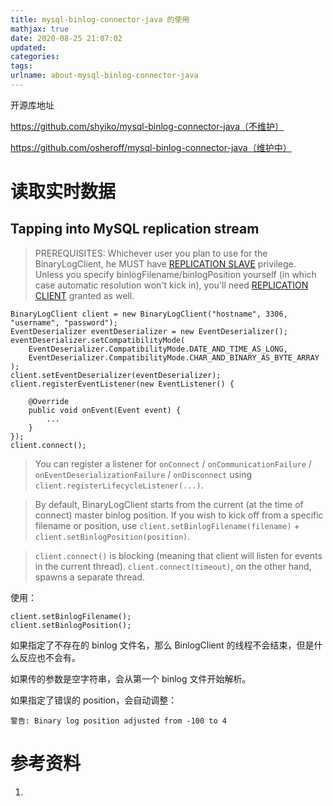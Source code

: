 ```yaml
---
title: mysql-binlog-connector-java 的使用
mathjax: true
date: 2020-08-25 21:07:02
updated:
categories:
tags:
urlname: about-mysql-binlog-connector-java
---
```




<!-- more -->

开源库地址

https://github.com/shyiko/mysql-binlog-connector-java（不维护）

https://github.com/osheroff/mysql-binlog-connector-java（维护中）







# 读取实时数据

## Tapping into MySQL replication stream

> PREREQUISITES: Whichever user you plan to use for the BinaryLogClient, he MUST have [REPLICATION SLAVE](http://dev.mysql.com/doc/refman/5.5/en/privileges-provided.html#priv_replication-slave) privilege. Unless you specify binlogFilename/binlogPosition yourself (in which case automatic resolution won't kick in), you'll need [REPLICATION CLIENT](http://dev.mysql.com/doc/refman/5.5/en/privileges-provided.html#priv_replication-client) granted as well.

```
BinaryLogClient client = new BinaryLogClient("hostname", 3306, "username", "password");
EventDeserializer eventDeserializer = new EventDeserializer();
eventDeserializer.setCompatibilityMode(
    EventDeserializer.CompatibilityMode.DATE_AND_TIME_AS_LONG,
    EventDeserializer.CompatibilityMode.CHAR_AND_BINARY_AS_BYTE_ARRAY
);
client.setEventDeserializer(eventDeserializer);
client.registerEventListener(new EventListener() {

    @Override
    public void onEvent(Event event) {
        ...
    }
});
client.connect();
```

> You can register a listener for `onConnect` / `onCommunicationFailure` / `onEventDeserializationFailure` / `onDisconnect` using `client.registerLifecycleListener(...)`.

> By default, BinaryLogClient starts from the current (at the time of connect) master binlog position. If you wish to kick off from a specific filename or position, use `client.setBinlogFilename(filename)` + `client.setBinlogPosition(position)`.

> `client.connect()` is blocking (meaning that client will listen for events in the current thread). `client.connect(timeout)`, on the other hand, spawns a separate thread.



使用：

```
client.setBinlogFilename();
client.setBinlogPosition();
```

如果指定了不存在的 binlog 文件名，那么 BinlogClient 的线程不会结束，但是什么反应也不会有。

如果传的参数是空字符串，会从第一个 binlog 文件开始解析。



如果指定了错误的 position，会自动调整：

```
警告: Binary log position adjusted from -100 to 4
```





# 参考资料

1. 